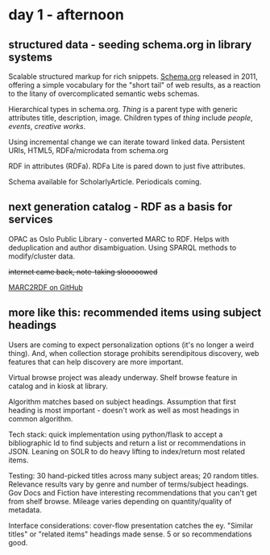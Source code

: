# day 1 - afternoon

## structured data - seeding schema.org in library systems

Scalable structured markup for rich snippets. [Schema.org](http://schema.org) released in 2011, offering a simple vocabulary for  the "short tail" of web results, as a reaction to the litany of overcomplicated semantic webs schemas.

Hierarchical types in schema.org. *Thing* is a parent type with generic attributes title, description, image. Children types of *thing* include *people*, *events*, *creative works*.

Using incremental change we can iterate toward linked data. Persistent URIs, HTML5, RDFa/microdata from schema.org

RDF in attributes (RDFa). RDFa Lite is pared down to just five attributes.

Schema available for ScholarlyArticle. Periodicals coming.

## next generation catalog - RDF as a basis for services

OPAC as Oslo Public Library - converted MARC to RDF. Helps with deduplication and author disambiguation. Using SPARQL methods to modify/cluster data.

~~internet came back, note-taking slooooowed~~

[MARC2RDF on GitHub](https://github.com/digibib/marc2rdf)

## more like this: recommended items using subject headings	

Users are coming to expect personalization options (it's no longer a weird thing). And, when collection storage prohibits serendipitous discovery, web features that can help discovery are more important.

Virtual browse project was aleady underway. Shelf browse feature in catalog and in kiosk at library.

Algorithm matches based on subject headings. Assumption that first heading is most important - doesn't work as well as most headings in common algorithm.

Tech stack: quick implementation using python/flask to accept a bibliographic Id to find subjects and return a list or recommendations in JSON. Leaning on SOLR to do heavy lifting to index/return most related items.

Testing: 30 hand-picked titles across many subject areas; 20 random titles. Relevance results vary by genre and number of terms/subject headings. Gov Docs and Fiction have interesting recommendations that you can't get from shelf browse. Mileage varies depending on quantity/quality of metadata.

Interface considerations: cover-flow presentation catches the ey. "Similar titles" or "related items" headings made sense. 5 or so recommendations good.
